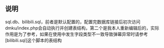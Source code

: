 ## 说明

sql.db、bilibili.sql，前者是默认配置的，配置完数据库链接后初次访问dmku/index.php会自动执行并创建表结构，第二个是我本人重新编辑后的，实际作用是为了参考，如果在使用中发生字段类型不一致导致弹幕异常时请参考[bilibili.sql]这个脚本的表结构